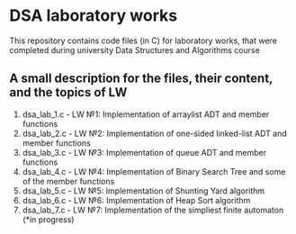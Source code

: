 # DSA laboratory works 

This repository contains code files (in C) for laboratory works, that were completed during university Data Structures and Algorithms course

## A small description for the files, their content, and the topics of LW

1. dsa_lab_1.c - LW №1: Implementation of arraylist ADT and member functions
2. dsa_lab_2.c - LW №2: Implementation of one-sided linked-list ADT and member functions
3. dsa_lab_3.c - LW №3: Implementation of queue ADT and member functions
4. dsa_lab_4.c - LW №4: Implementation of Binary Search Tree and some of the member functions
5. dsa_lab_5.c - LW №5: Implementation of Shunting Yard algorithm
6. dsa_lab_6.c - LW №6: Implementation of Heap Sort algorithm
7. dsa_lab_7.c - LW №7: Implementation of the simpliest finite automaton (*in progress)
